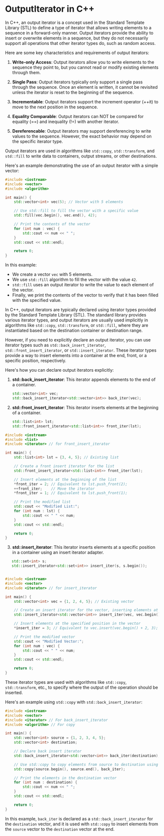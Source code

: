 # OutputIterator in C++

In C++, an output iterator is a concept used in the Standard Template Library (STL) to define a type of iterator that allows writing elements to a sequence in a forward-only manner. Output iterators provide the ability to insert or overwrite elements in a sequence, but they do not necessarily support all operations that other iterator types do, such as random access.

Here are some key characteristics and requirements of output iterators:

1. **Write-only Access**: Output iterators allow you to write elements to the sequence they point to, but you cannot read or modify existing elements through them.

2. **Single Pass**: Output iterators typically only support a single pass through the sequence. Once an element is written, it cannot be revisited unless the iterator is reset to the beginning of the sequence.

3. **Incrementable**: Output iterators support the increment operator (++it) to move to the next position in the sequence.

4. **Equality Comparable**: Output iterators can NOT be compared for equality (==) and inequality (!=) with another iterator.

5. **Dereferencable**: Output iterators may support dereferencing to write values to the sequence. However, the exact behavior may depend on the specific iterator type.

Output iterators are used in algorithms like `std::copy`, `std::transform`, and `std::fill` to write data to containers, output streams, or other destinations.

Here's an example demonstrating the use of an output iterator with a simple vector:

```cpp
#include <iostream>
#include <vector>
#include <algorithm>

int main() {
    std::vector<int> vec(5); // Vector with 5 elements

    // Use std::fill to fill the vector with a specific value
    std::fill(vec.begin(), vec.end(), 42);

    // Print the contents of the vector
    for (int num : vec) {
        std::cout << num << " ";
    }
    std::cout << std::endl;

    return 0;
}
```

In this example:
- We create a vector `vec` with 5 elements.
- We use `std::fill` algorithm to fill the vector with the value `42`.
- `std::fill` uses an output iterator to write the value to each element of the vector.
- Finally, we print the contents of the vector to verify that it has been filled with the specified value.


In C++, output iterators are typically declared using iterator types provided by the Standard Template Library (STL). The standard library provides various iterator types, and output iterators are usually used implicitly in algorithms like `std::copy`, `std::transform`, or `std::fill`, where they are instantiated based on the destination container or destination range.

However, if you need to explicitly declare an output iterator, you can use iterator types such as `std::back_insert_iterator`, `std::front_insert_iterator`, or `std::insert_iterator`. These iterator types provide a way to insert elements into a container at the end, front, or a specific position, respectively.

Here's how you can declare output iterators explicitly:

1. **std::back_insert_iterator**: This iterator appends elements to the end of a container.

   ```cpp
   std::vector<int> vec;
   std::back_insert_iterator<std::vector<int>> back_iter(vec);
   ```

2. **std::front_insert_iterator**: This iterator inserts elements at the beginning of a container.

   ```cpp
   std::list<int> lst;
   std::front_insert_iterator<std::list<int>> front_iter(lst);
   ```

```cpp
#include <iostream>
#include <list>
#include <iterator> // for front_insert_iterator

int main() {
    std::list<int> lst = {3, 4, 5}; // Existing list

    // Create a front insert iterator for the list
    std::front_insert_iterator<std::list<int>> front_iter(lst);

    // Insert elements at the beginning of the list
    *front_iter = 2; // Equivalent to lst.push_front(2);
    ++front_iter;    // Move the iterator
    *front_iter = 1; // Equivalent to lst.push_front(1);

    // Print the modified list
    std::cout << "Modified List:";
    for (int num : lst) {
        std::cout << " " << num;
    }
    std::cout << std::endl;

    return 0;
}

```

3. **std::insert_iterator**: This iterator inserts elements at a specific position in a container using an insert iterator adapter.

```cpp
   std::set<int> s;
   std::insert_iterator<std::set<int>> insert_iter(s, s.begin());
```

```cpp

#include <iostream>
#include <vector>
#include <iterator> // for insert_iterator

int main() {
    std::vector<int> vec = {1, 2, 4, 5}; // Existing vector

    // Create an insert iterator for the vector, inserting elements at position vec.begin() + 2
    std::insert_iterator<std::vector<int>> insert_iter(vec, vec.begin() + 2);

    // Insert elements at the specified position in the vector
    *insert_iter = 3; // Equivalent to vec.insert(vec.begin() + 2, 3);

    // Print the modified vector
    std::cout << "Modified Vector:";
    for (int num : vec) {
        std::cout << " " << num;
    }
    std::cout << std::endl;

    return 0;
}

```

These iterator types are used with algorithms like `std::copy`, `std::transform`, etc., to specify where the output of the operation should be inserted.

Here's an example using `std::copy` with `std::back_insert_iterator`:

```cpp
#include <iostream>
#include <vector>
#include <iterator> // For back_insert_iterator
#include <algorithm> // For copy

int main() {
    std::vector<int> source = {1, 2, 3, 4, 5};
    std::vector<int> destination;

    // Declare back insert iterator
    std::back_insert_iterator<std::vector<int>> back_iter(destination);

    // Use std::copy to copy elements from source to destination using the back insert iterator
    std::copy(source.begin(), source.end(), back_iter);

    // Print the elements in the destination vector
    for (int num : destination) {
        std::cout << num << " ";
    }
    std::cout << std::endl;

    return 0;
}
```

In this example, `back_iter` is declared as a `std::back_insert_iterator` for the `destination` vector, and it is used with `std::copy` to insert elements from the `source` vector to the `destination` vector at the end.
